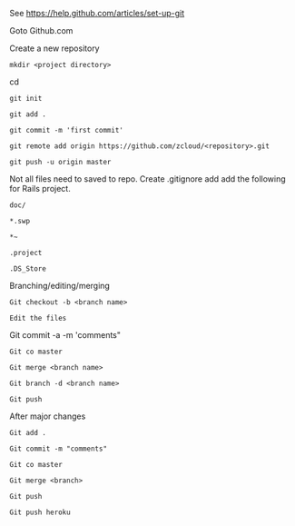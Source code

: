 See https://help.github.com/articles/set-up-git

Goto Github.com

Create a new repository

	mkdir <project directory>
	
  cd <project directory>
  
	git init
  
	git add .
  
	git commit -m 'first commit'
  
	git remote add origin https://github.com/zcloud/<repository>.git
  
	git push -u origin master
	
	
Not all files need to saved to repo. Create .gitignore add add the following for Rails project.
	
	doc/
	
	*.swp
	
	*~
	
	.project
	
	.DS_Store
	
Branching/editing/merging

	Git checkout -b <branch name>
	
	Edit the files

Git commit -a -m 'comments"

	Git co master
	
	Git merge <branch name>
	
	Git branch -d <branch name>
	
	Git push
	
After  major changes

	Git add .
	
	Git commit -m "comments"
	
	Git co master
	
	Git merge <branch>
	
	Git push
	
	Git push heroku

